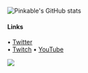 ![Pinkable's GitHub stats](https://github-readme-stats.vercel.app/api?username=pinkablee&show_icons=true&theme=midnight-purple)

<h4>Links</h4>

• <a href="https://twitter.com/pinkablee" target="_blank" rel="noopener noreferrer">Twitter</a><br/>
• <a href="https://www.twitch.tv/pinkable" target="_blank" rel="noopener noreferrer">Twitch</a>
• <a href="https://www.youtube.com/pinkable" target="_blank" rel="noopener noreferrer">YouTube</a><br/>

![](https://komarev.com/ghpvc/?username=pinkablee&style=for-the-badge&color=000000)
